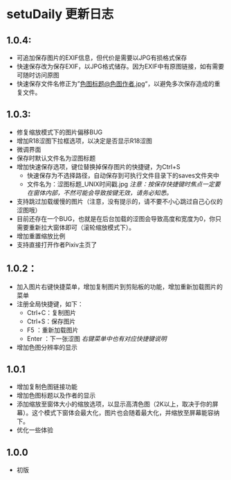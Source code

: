 # setuDaily 更新日志

## 1.0.4:

* 可追加保存图片的EXIF信息，但代价是需要以JPG有损格式保存
* 快速保存改为保存EXIF，以JPG格式储存。因为EXIF中有原图链接，如有需要可随时访问原图
* 快速保存文件名修正为”色图标题@色图作者.jpg“，以避免多次保存造成的重复文件。



## 1.0.3:

* 修复缩放模式下的图片偏移BUG
* 增加R18涩图下拉框选项，以决定是否显示R18涩图
* 微调界面
* 保存时默认文件名为涩图标题
* 增加快速保存选项，键位替换掉保存图片的快捷键，为Ctrl+S
	* 快速保存为不选择路径，自动保存到可执行文件目录下的saves文件夹中
	* 文件名为：涩图标题_UNIX时间戳.jpg
	*注意：按保存快捷键时焦点一定要在窗体内部，不然可能会导致按键无效，请务必知悉。*
* 支持跳过加载缓慢的图片（注意，没有提示的，请不要不小心跳过自己心仪的涩图哦）
* 目前还存在一个BUG，也就是在后台加载的涩图会导致高度和宽度为0，你只需要重新拉大窗体即可（滚轮缩放模式下）。
* 增加重置缩放比例
* 支持直接打开作者Pixiv主页了



## 1.0.2：

* 加入图片右键快捷菜单，增加复制图片到剪贴板的功能，增加重新加载图片的菜单
* 注册全局快捷键，如下：
	* Ctrl+C：复制图片
	* Ctrl+S：保存图片
	* F5      ：重新加载图片
	* Enter  ：下一张涩图
	*右键菜单中也有对应快捷键说明*
* 增加色图分辨率的显示



## 1.0.1

* 增加复制色图链接功能
* 增加色图标题以及作者的显示
* 添加缩放至窗体大小的缩放选项，以显示高清色图（2K以上，取决于你的屏幕）。这个模式下窗体会最大化，图片也会随着最大化，并缩放至屏幕能容纳下。
* 优化一些体验


## 1.0.0

* 初版